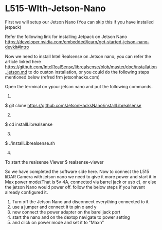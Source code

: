 # L515-WIth-Jetson-Nano


First we will setup our Jetson Nano (You can skip this if you have installed jetpack)

Refer the following link for installing Jetpack on Jetson Nano https://developer.nvidia.com/embedded/learn/get-started-jetson-nano-devkit#intro


Now we need to install Intel Realsense on Jetson nano, you can refer the article linked here https://github.com/IntelRealSense/librealsense/blob/master/doc/installation_jetson.md to do custon installation, or you could do the following steps mentioned below (refred frm jetsonhacks.com)

Open the terminal on ypour jetson nano and put the following commands.

1)
$ git clone https://github.com/JetsonHacksNano/installLibrealsense

2)
$ cd installLibrealsense

3)
$ ./installLibrealsense.sh

4)
To start the realsense Viewer
$ realsense-viewer


So we have completed the software side here. Now to connect the L515 liDAR Camera with jetson nano we need to give it more power and start it in Max power mode(That is 5v 4A, connected via barrel jack or usb c), or else the jetson Nano would power off. follow the below steps if you havent already configured it.

1. Turn off the Jetson Nano and disconnect everything connected to it.
2. use a jumper and connect it to pin x and y
3. now connect the power adapter on the barel jack port
4. start the nano and on the dextop navigate to power setting
5. and click on power mode and set it to "Maxn"




